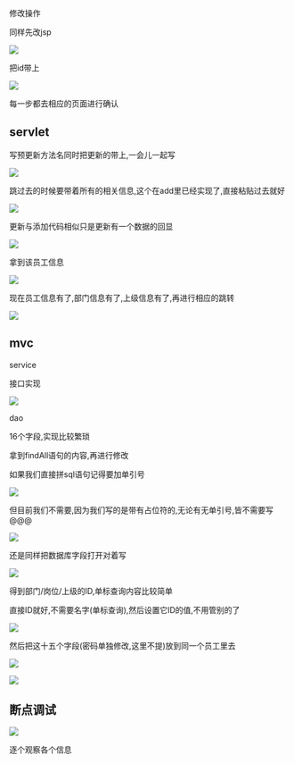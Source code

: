 修改操作

同样先改jsp

![](https://sumomoriaty.oss-cn-beijing.aliyuncs.com/markdown/20190722141853.png)

把id带上

![](https://sumomoriaty.oss-cn-beijing.aliyuncs.com/markdown/20190722142017.png)

每一步都去相应的页面进行确认

## servlet

写预更新方法名同时把更新的带上,一会儿一起写

![](https://sumomoriaty.oss-cn-beijing.aliyuncs.com/markdown/20190722142244.png)

跳过去的时候要带着所有的相关信息,这个在add里已经实现了,直接粘贴过去就好

![](https://sumomoriaty.oss-cn-beijing.aliyuncs.com/markdown/20190722142525.png)

更新与添加代码相似只是更新有一个数据的回显

![](https://sumomoriaty.oss-cn-beijing.aliyuncs.com/markdown/20190722142710.png)

拿到该员工信息

![](https://sumomoriaty.oss-cn-beijing.aliyuncs.com/markdown/20190722142816.png)

现在员工信息有了,部门信息有了,上级信息有了,再进行相应的跳转

![](https://sumomoriaty.oss-cn-beijing.aliyuncs.com/markdown/20190722142922.png)

## mvc

service

接口实现

![](https://sumomoriaty.oss-cn-beijing.aliyuncs.com/markdown/20190722143018.png)

dao

16个字段,实现比较繁琐

拿到findAll语句的内容,再进行修改

如果我们直接拼sql语句记得要加单引号

![](https://sumomoriaty.oss-cn-beijing.aliyuncs.com/markdown/20190722143221.png)

但目前我们不需要,因为我们写的是带有占位符的,无论有无单引号,皆不需要写@@@

![](https://sumomoriaty.oss-cn-beijing.aliyuncs.com/markdown/20190722143307.png)

还是同样把数据库字段打开对着写

![](https://sumomoriaty.oss-cn-beijing.aliyuncs.com/markdown/20190722143611.png)

得到部门/岗位/上级的ID,单标查询内容比较简单

直接ID就好,不需要名字(单标查询),然后设置它ID的值,不用管别的了

![](https://sumomoriaty.oss-cn-beijing.aliyuncs.com/markdown/20190722143845.png)

然后把这十五个字段(密码单独修改,这里不提)放到同一个员工里去

![](https://sumomoriaty.oss-cn-beijing.aliyuncs.com/markdown/20190722144020.png)

![](https://sumomoriaty.oss-cn-beijing.aliyuncs.com/markdown/20190722144057.png)

## 断点调试

![](https://sumomoriaty.oss-cn-beijing.aliyuncs.com/markdown/20190722144253.png)

逐个观察各个信息

